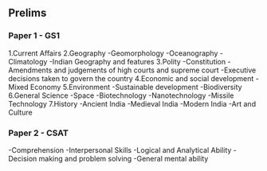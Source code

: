 ## Prelims

### Paper 1 - GS1
1.Current Affairs
2.Geography
 -Geomorphology
 -Oceanography
 -Climatology
 -Indian Geography and features
3.Polity
 -Constitution
 -Amendments and judgements of high courts and supreme court
 -Executive decisions taken to govern the country
4.Economic and social development
 -Mixed Economy
5.Environment
 -Sustainable development
 -Biodiversity
6.General Science
 -Space
 -Biotechnology
 -Nanotechnology
 -Missile Technology
7.History
 -Ancient India
 -Medieval India
 -Modern India
 -Art and Culture

### Paper 2 - CSAT

-Comprehension
-Interpersonal Skills
-Logical and Analytical Ability
-Decision making and problem solving
-General mental ability